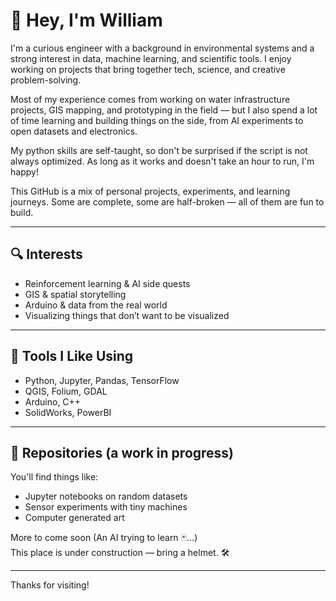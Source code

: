 # 👋 Hey, I'm William

I'm a curious engineer with a background in environmental systems and a strong interest in data, machine learning, and scientific tools. I enjoy working on projects that bring together tech, science, and creative problem-solving.

Most of my experience comes from working on water infrastructure projects, GIS mapping, and prototyping in the field — but I also spend a lot of time learning and building things on the side, from AI experiments to open datasets and electronics.

My python skills are self-taught, so don't be surprised if the script is not always optimized. As long as it works and doesn't take an hour to run, I'm happy!

This GitHub is a mix of personal projects, experiments, and learning journeys. Some are complete, some are half-broken — all of them are fun to build.

---

## 🔍 Interests

- Reinforcement learning & AI side quests  
- GIS & spatial storytelling  
- Arduino & data from the real world  
- Visualizing things that don’t want to be visualized  

---

## 🧰 Tools I Like Using

- Python, Jupyter, Pandas, TensorFlow  
- QGIS, Folium, GDAL  
- Arduino, C++  
- SolidWorks, PowerBI  

---

## 📂 Repositories (a work in progress)

You'll find things like:
- Jupyter notebooks on random datasets  
- Sensor experiments with tiny machines
- Computer generated art

More to come soon (An AI trying to learn 🃏...)  
This place is under construction — bring a helmet. 🛠️

---

Thanks for visiting!
